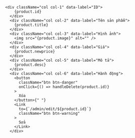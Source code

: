 

            <div className="col col-1" data-label="ID">
                {product.id}
              </div>
              <div className="col col-2" data-label="Tên sản phẩm">
                {product.title}
              </div>
              <div className="col col-3" data-label="Hình ảnh">
                <img src="{product.image}" alt="" />
              </div>
              <div className="col col-4" data-label="Giá">
                {product.newprice}
              </div>
              <div className="col col-5" data-label="Mô tả">
                {product.desc}
              </div>
              <div className="col col-6" data-label="Hành động">
                <button
                  className="btn btn-danger"
                  onClick={() => handleDelete(product.id)}
                >
                  Xóa
                </button>{" "}
                <Link
                  to={`/admin/edit/${product.id}`}
                  className="btn btn-warning"
                >
                  Sửa
                </Link>
              </div>

